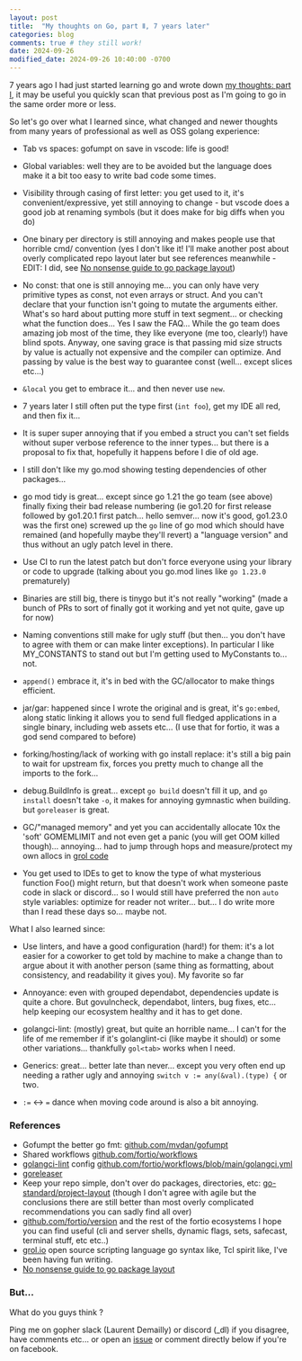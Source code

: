 ```yaml
---
layout: post
title:  "My thoughts on Go, part Ⅱ, 7 years later"
categories: blog
comments: true # they still work!
date: 2024-09-26
modified_date: 2024-09-26 10:40:00 -0700
---
```


7 years ago I had just started learning go and wrote down [my thoughts: part Ⅰ](/blog/2017/12/28/about-golang.html), it may be useful you quickly scan that previous post as I'm going to go in the same order more or less.

So let's go over what I learned since, what changed and newer thoughts from many years of professional as well as OSS golang experience:

- Tab vs spaces: gofumpt on save in vscode: life is good!

- Global variables: well they are to be avoided but the language does make it a bit too easy to write bad code some times.

- Visibility through casing of first letter: you get used to it, it's convenient/expressive, yet still annoying to change - but vscode does a good job at renaming symbols (but it does make for big diffs when you do)

- One binary per directory is still annoying and makes people use that horrible cmd/ convention (yes I don't like it! I'll make another post about overly complicated repo layout later but see references meanwhile - EDIT: I did, see [No nonsense guide to go package layout](/blog/2024/10/19/no-nonsense-go-package-layout.html))

- No const: that one is still annoying me... you can only have very primitive types as const, not even arrays or struct. And you can't declare that your function isn't going to mutate the arguments either. What's so hard about putting more stuff in text segment... or checking what the function does... Yes I saw the FAQ... While the go team does amazing job most of the time, they like everyone (me too, clearly!) have blind spots. Anyway, one saving grace is that passing mid size structs by value is actually not expensive and the compiler can optimize. And passing by value is the best way to guarantee const (well... except slices etc...)

- `&local` you get to embrace it... and then never use `new`.

- 7 years later I still often put the type first (`int foo`), get my IDE all red, and then fix it...

- It is super super annoying that if you embed a struct you can't set fields without super verbose reference to the inner types... but there is a proposal to fix that, hopefully it happens before I die of old age.

- I still don't like my go.mod showing testing dependencies of other packages...

- go mod tidy is great... except since go 1.21 the go team (see above) finally fixing their bad release numbering (ie go1.20 for first release followed by go1.20.1 first patch... hello semver... now it's good, go1.23.0 was the first one) screwed up the `go` line of go mod which should have remained (and hopefully maybe they'll revert) a "language version" and thus without an ugly patch level in there.

- Use CI to run the latest patch but don't force everyone using your library or code to upgrade (talking about you go.mod lines like `go 1.23.0` prematurely)

- Binaries are still big, there is tinygo but it's not really "working" (made a bunch of PRs to sort of finally got it working and yet not quite, gave up for now)

- Naming conventions still make for ugly stuff (but then... you don't have to agree with them or can make linter exceptions). In particular I like MY_CONSTANTS to stand out but I'm getting used to MyConstants to... not.

- `append()` embrace it, it's in bed with the GC/allocator to make things efficient.

- jar/gar: happened since I wrote the original and is great, it's `go:embed`, along static linking it allows you to send full fledged applications in a single binary, including web assets etc... (I use that for fortio, it was a god send compared to before)

- forking/hosting/lack of working with go install replace: it's still a big pain to wait for upstream fix, forces you pretty much to change all the imports to the fork...

- debug.BuildInfo is great... except `go build` doesn't fill it up, and `go install` doesn't take `-o`, it makes for annoying gymnastic when building. but `goreleaser` is great.

- GC/"managed memory" and yet you can accidentally allocate 10x the 'soft' GOMEMLIMIT and not even get a panic (you will get OOM killed though)... annoying... had to jump through hops and measure/protect my own allocs in [grol code](https://github.com/grol-io/grol/pull/159)

- You get used to IDEs to get to know the type of what mysterious function Foo() might return, but that doesn't work when someone paste code in slack or discord... so I would still have preferred the non `auto` style variables: optimize for reader not writer... but... I do write more than I read these days so... maybe not.


What I also learned since:

- Use linters, and have a good configuration (hard!) for them: it's a lot easier for a coworker to get told by machine to make a change than to argue about it with another person (same thing as formatting, about consistency, and readability it gives you). My favorite so far


- Annoyance: even with grouped dependabot, dependencies update is quite a chore. But govulncheck, dependabot, linters, bug fixes, etc... help keeping our ecosystem healthy and it has to get done.

- golangci-lint: (mostly) great, but quite an horrible name... I can't for the life of me remember if it's golanglint-ci (like maybe it should) or some other variations... thankfully `gol<tab>` works when I need.

- Generics: great... better late than never... except you very often end up needing a rather ugly and annoying `switch v := any(&val).(type) {` or two.

- `:=` <-> `=` dance when moving code around is also a bit annoying.

### References

- Gofumpt the better go fmt: [github.com/mvdan/gofumpt](https://github.com/mvdan/gofumpt)
- Shared workflows [github.com/fortio/workflows](https://github.com/fortio/workflows)
- [golangci-lint](https://golangci-lint.run/) config [github.com/fortio/workflows/blob/main/golangci.yml](https://github.com/fortio/workflows/blob/main/golangci.yml)
- [goreleaser](https://goreleaser.com/)
- Keep your repo simple, don't over do packages, directories, etc: [go-standard/project-layout](https://github.com/go-standard/project-layout#project-layout) (though I don't agree with agile but the conclusions there are still better than most overly complicated recommendations you can sadly find all over)
- [github.com/fortio/version](https://github.com/fortio/version) and the rest of the fortio ecosystems I hope you can find useful (cli and server shells, dynamic flags, sets, safecast, terminal stuff, etc etc..)
- [grol.io](https://grol.io/) open source scripting language go syntax like, Tcl spirit like, I've been having fun writing.
- [No nonsense guide to go package layout](/blog/2024/10/19/no-nonsense-go-package-layout.html)

### But...

What do you guys think ?

Ping me on gopher slack (Laurent Demailly) or discord (_dl) if you disagree, have comments etc... or open an [issue](https://github.com/ldemailly/laurentsv/issues)
or comment directly below if you're on facebook.

